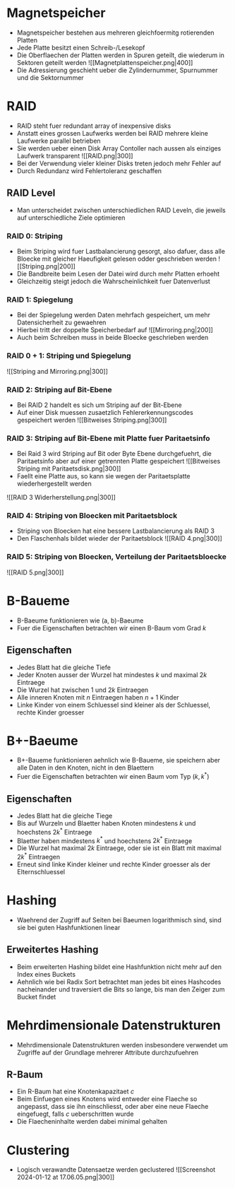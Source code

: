 # Magnetspeicher
- Magnetspeicher bestehen aus mehreren gleichfoermitg rotierenden Platten
- Jede Platte besitzt einen Schreib-/Lesekopf
- Die Oberflaechen der Platten werden in Spuren geteilt, die wiederum in Sektoren geteilt werden
![[Magnetplattenspeicher.png|400]]
- Die Adressierung geschieht ueber die Zylindernummer, Spurnummer und die Sektornummer
# RAID
- RAID steht fuer redundant array of inexpensive disks 
- Anstatt eines grossen Laufwerks werden bei RAID mehrere kleine Laufwerke parallel betrieben
- Sie werden ueber einen Disk Array Contoller nach aussen als einziges Laufwerk transparent
![[RAID.png|300]]
- Bei der Verwendung vieler kleiner Disks treten jedoch mehr Fehler auf
- Durch Redundanz wird Fehlertoleranz geschaffen
## RAID Level
- Man unterscheidet zwischen unterschiedlichen RAID Leveln, die jeweils auf unterschiedliche Ziele optimieren
### RAID 0: Striping
- Beim Striping wird fuer Lastbalancierung gesorgt, also dafuer, dass alle Bloecke mit gleicher Haeufigkeit gelesen odder geschrieben werden
![[Striping.png|200]]
- Die Bandbreite beim Lesen der Datei wird durch mehr Platten erhoeht
- Gleichzeitig steigt jedoch die Wahrscheinlichkeit fuer Datenverlust
### RAID 1: Spiegelung
- Bei der Spiegelung werden Daten mehrfach gespeichert, um mehr Datensicherheit zu gewaehren
- Hierbei tritt der doppelte Speicherbedarf auf
![[Mirroring.png|200]]
- Auch beim Schreiben muss in beide Bloecke geschrieben werden
 ### RAID 0 + 1: Striping und Spiegelung
 ![[Striping and Mirroring.png|300]]
 ### RAID 2: Striping auf Bit-Ebene
 - Bei RAID 2 handelt es sich um Striping auf der Bit-Ebene
 - Auf einer Disk muessen zusaetzlich Fehlererkennungscodes gespeichert werden
 ![[Bitweises Striping.png|300]]
### RAID 3: Striping auf Bit-Ebene mit Platte fuer Paritaetsinfo
- Bei Raid 3 wird Striping auf Bit oder Byte Ebene durchgefuehrt, die Paritaetsinfo aber auf einer getrennten Platte gespeichert
![[Bitweises Striping mit Paritaetsdisk.png|300]]
- Faellt eine Platte aus, so kann sie wegen der Paritaetsplatte wiederhergestellt werden

![[RAID 3 Widerherstellung.png|300]]
### RAID 4: Striping von Bloecken mit Paritaetsblock
- Striping von Bloecken hat eine bessere Lastbalancierung als RAID 3
- Den Flaschenhals bildet wieder der Paritaetsblock
![[RAID 4.png|300]]
### RAID 5: Striping von Bloecken, Verteilung der Paritaetsbloecke
![[RAID 5.png|300]]
# B-Baueme
- B-Baeume funktionieren wie (a, b)-Baeume
- Fuer die Eigenschaften betrachten wir einen B-Baum vom Grad $k$
## Eigenschaften
- Jedes Blatt hat die gleiche Tiefe
- Jeder Knoten ausser der Wurzel hat mindestes $k$ und maximal $2k$ Eintraege
- Die Wurzel hat zwischen $1$ und $2k$ Eintraegen
- Alle inneren Knoten mit $n$ Eintraegen haben $n+1$ Kinder
- Linke Kinder von einem Schluessel sind kleiner als der Schluessel, rechte Kinder groesser
# B+-Baeume
- B+-Baueme funktionieren aehnlich wie B-Baueme, sie speichern aber alle Daten in den Knoten, nicht in den Blaettern
- Fuer die Eigenschaften betrachten wir einen Baum vom Typ $(k, k^*)$
## Eigenschaften
- Jedes Blatt hat die gleiche Tiege
- Bis auf Wurzeln und Blaetter haben Knoten mindestens $k$ und hoechstens $2k^*$ Eintraege 
- Blaetter haben mindestens $k^*$ und hoechstens $2k^*$ Eintraege
- Die Wurzel hat maximal $2k$ Eintraege, oder sie ist ein Blatt mit maximal $2k^*$ Eintraegen
- Erneut sind linke Kinder kleiner und rechte Kinder groesser als der Elternschluessel
# Hashing
- Waehrend der Zugriff auf Seiten bei Baeumen logarithmisch sind, sind sie bei guten Hashfunktionen linear
## Erweitertes Hashing
- Beim erweiterten Hashing bildet eine Hashfunktion nicht mehr auf den Index eines Buckets 
- Aehnlich wie bei Radix Sort betrachtet man jedes bit eines Hashcodes nacheinander und traversiert die Bits so lange, bis man den Zeiger zum Bucket findet
# Mehrdimensionale Datenstrukturen
- Mehrdimensionale Datenstrukturen werden insbesondere verwendet um Zugriffe auf der Grundlage mehrerer Attribute durchzufuehren
## R-Baum
- Ein R-Baum hat eine Knotenkapazitaet $c$
- Beim Einfuegen eines Knotens wird entweder eine Flaeche so angepasst, dass sie ihn einschliesst, oder aber eine neue Flaeche eingefuegt, falls $c$ ueberschritten wurde
- Die Flaecheninhalte werden dabei minimal gehalten
# Clustering
- Logisch verawandte Datensaetze werden geclustered
![[Screenshot 2024-01-12 at 17.06.05.png|300]]